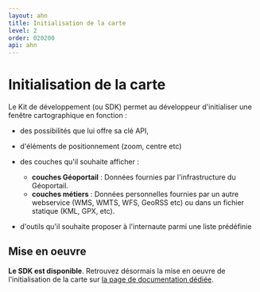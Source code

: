 ```yaml
---
layout: ahn
title: Initialisation de la carte
level: 2
order: 020200
api: ahn
---
```


# Initialisation de la carte

Le Kit de développement (ou SDK) permet au développeur d'initialiser une fenêtre cartographique en fonction :

* des possibilités que lui offre sa clé API,
* d'éléments de positionnement (zoom, centre etc)
* des couches qu'il souhaite afficher :

	* **couches Géoportail** : Données fournies par l'infrastructure du Géoportail.
	* **couches métiers** : Données personnelles fournies par un autre webservice (WMS, WMTS, WFS, GeoRSS etc) ou dans un fichier statique (KML, GPX, etc).
    
* d'outils qu'il souhaite proposer à l'internaute parmi une liste prédéfinie

## <a name="gpMapLoad"></a>Mise en oeuvre

**Le SDK est disponible**. Retrouvez désormais la mise en oeuvre de l'initialisation de la carte sur [la page de documentation dédiée](https://github.com/IGNF/geoportal-sdk#cr%C3%A9ation-et-affichage-dune-carte).
